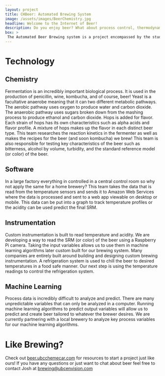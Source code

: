 ```yaml
---
layout: project
title: CHBeer: Automated Brewing System
image: /assets/images/BeerChemistry.jpg
headline: Welcome to the Internet of Beer!
description: Do you enjoy beer? What about process control, thermodynamics and kinetic modelling? Fermentation started in the Bronze Age and is theorized to be the main driver behind the origin of civilization! However, controlling this biological process to achieve the desired beer characteristics challenging to this day. Large breweries have access to sophisticated devices for process control, but what about homebrewers and craft breweries who can’t spend hundreds of thousands of dollars on high-end equipment? This workshop will demonstrate how to build a low-cost device that can monitor and control key process variables such as temperature and pH during the brewing process. Through the Internet of Things, it is possible to access and monitor process variables from anywhere! Come join us and learn how to make great beer from the comfort of your phone. 
box: >
 The Automated Beer Brewing system is a project encompassed by the student organization UBC Envision. The project is based on the idea of ‘The Internet of Things’, and aims to develop craft brewing technologies and to create an automated brewing system with the ability to monitor and control process variables such as temperature and acidity in real-time. We are currently coupling sensors to web servers and developing a mobile app, which would allow operators to remotely view brewing conditions and key control variables. A large focus of our project is the concept that many home-breweries or smaller breweries lack the hundreds of thousands of dollars required for high-end equipment. Through our project, our long-goal is to optimize brewing processes for brewing technologies, to design and implement low-cost data monitoring, and in time, to have our machine learning algorithms be applied to actual breweries to brew the perfect beer.
---
```

# Technology

## Chemistry
Fermentation is an incredibly important biological process. It is used in the production of penicillin, wine, kombucha, and of course, beer! Yeast is a facultative anaerobe meaning that it can two different metabolic pathways. The aerobic pathway uses oxygen to produce water and carbon dioxide. The anaerobic pathway uses sugars broken down from the mashing process to produce ethanol and carbon dioxide. Hops is added for flavor. Each strain of hops has its own characteristics such as alpha acids and flavor profile. A mixture of hops makes up the flavor in each distinct beer type. This team researches the reaction kinetics in the fermenter as well as makes the recipes for the beer (and soon kombucha) we brew! This team is also responsible for testing key characteristics of the beer such as bitterness, alcohol by volume, turbidity, and the standard reference model (or color) of the beer. 

## Software
In a large factory everything in controlled in a central control room so why not apply the same for a home brewery? This team takes the data that is read from the temperature sensors and sends it to Amazon Web Services where the data is processed and sent to a web app viewable on desktop or mobile. This data can be put into a graph to track temperature profiles or the acidity can be used predict the final SRM. 

## Instrumentation
Custom instrumentation is built to read temperature and acidity. We are developing a way to read the SRM (or color) of the beer using a Raspberry Pi camera. Taking the input variables allows us to use them in machine learning algorithms later custom built for our brewing system. Many companies are entirely built around building and designing custom brewing instrumentation. A refrigeration system is used to chill the beer to desired temperatures in a food safe manner. Our next step is using the temperature readings to control the refrigeration system. 

## Machine Learning
Process data is incredibly difficult to analyze and predict. There are many unpredictable variables that can only be analyzed in a computer. Running machine learning algorithms to predict output variables will allow us to predict and create beer tailored to whatever the brewer desires. We are currently partnering with a local brewery to analyze key process variables for our machine learning algorithms. 

# Like Brewing? 
Check out [beer.ubcchemecar.com](https://beer.ubcchemecar.com) for resources to start a project just like ours! If you have any questions or just want to chat about beer feel free to contact Josh at brewing@ubcenvision.com
